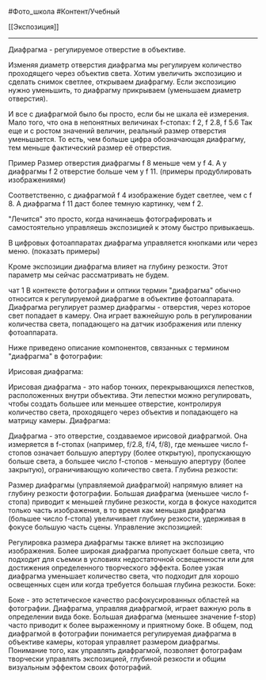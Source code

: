 #Фото_школа #Контент/Учебный 

[[Экспозиция]]
_____

Диафрагма - регулируемое отверстие в объективе.

Изменяя диаметр отверстия диафрагма мы регулируем количество проходящего через объектив света.
Хотим увеличить экспозицию и сделать снимок светлее, открываем диафрагму. 
Если экспозицию нужно уменьшить, то диафрагму прикрываем (уменьшаем диаметр отверстия). 

И все с диафрагмой было бы просто, если бы не шкала её измерения.
Мало того, что она в непонятных величинах f-стопах: f 2, f 2.8, f 5.6
Так еще и с ростом значений величин, реальный размер отверстия уменьшается.
То есть, чем больше цифра обозначающая диафрагму, тем меньше фактический размер её отверстия. 

Пример
Размер отверстия диафрагмы f 8 меньше чем у f 4. 
А у диафрагмы f 2 отверстие больше чем у f 11.
(примеры продублировать изображениями)

Соответственно, с диафрагмой f 4 изображение будет светлее, чем с f 8. А диафрагма f 11 даст более темную картинку, чем f 2.

"Лечится" это просто, когда начинаешь фотографировать и самостоятельно управляешь экспозицией к этому быстро привыкаешь. 

В цифровых фотоаппаратах диафрагма управляется кнопками или через меню.
(показать примеры)

Кроме экспозиции диафрагма влияет на глубину резкости. Этот параметр мы сейчас рассматривать не будем.



чат 1
В контексте фотографии и оптики термин "диафрагма" обычно относится к регулируемой диафрагме в объективе фотоаппарата. Диафрагма регулирует размер диафрагмы - отверстия, через которое свет попадает в камеру. Она играет важнейшую роль в регулировании количества света, попадающего на датчик изображения или пленку фотоаппарата.

Ниже приведено описание компонентов, связанных с термином "диафрагма" в фотографии:

Ирисовая диафрагма:

Ирисовая диафрагма - это набор тонких, перекрывающихся лепестков, расположенных внутри объектива. Эти лепестки можно регулировать, чтобы создать большее или меньшее отверстие, контролируя количество света, проходящего через объектив и попадающего на матрицу камеры.
Диафрагма:

Диафрагма - это отверстие, создаваемое ирисовой диафрагмой. Она измеряется в f-стопах (например, f/2.8, f/4, f/8), где меньшее число f-стопов означает большую апертуру (более открытую), пропускающую больше света, а большее число f-стопов - меньшую апертуру (более закрытую), ограничивающую количество света.
Глубина резкости:

Размер диафрагмы (управляемой диафрагмой) напрямую влияет на глубину резкости фотографии. Большая диафрагма (меньшее число f-стопа) приводит к меньшей глубине резкости, когда в фокусе находится только часть изображения, в то время как меньшая диафрагма (большее число f-стопа) увеличивает глубину резкости, удерживая в фокусе большую часть сцены.
Управление экспозицией:

Регулировка размера диафрагмы также влияет на экспозицию изображения. Более широкая диафрагма пропускает больше света, что подходит для съемки в условиях недостаточной освещенности или для достижения определенного творческого эффекта. Более узкая диафрагма уменьшает количество света, что подходит для хорошо освещенных сцен или когда требуется большая глубина резкости.
Боке:

Боке - это эстетическое качество расфокусированных областей на фотографии. Диафрагма, управляя диафрагмой, играет важную роль в определении вида боке. Большая диафрагма (меньшее значение f-stop) часто приводит к более выраженному и приятному боке.
В общем, под диафрагмой в фотографии понимается регулируемая диафрагма в объективе камеры, которая управляет размером диафрагмы. Понимание того, как управлять диафрагмой, позволяет фотографам творчески управлять экспозицией, глубиной резкости и общим визуальным эффектом своих фотографий.